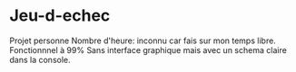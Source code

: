 # Jeu-d-echec
Projet personne
Nombre d'heure: inconnu car fais sur mon temps libre.
Fonctionnnel à 99%
Sans interface graphique mais avec un schema claire dans la console.

